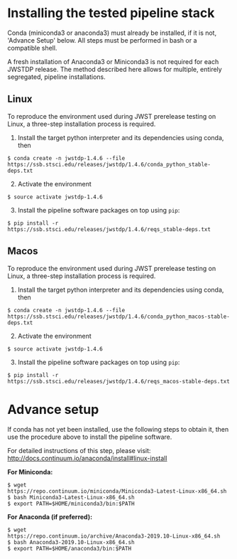 # Installing the tested pipeline stack

Conda (miniconda3 or anaconda3) must already be installed, if it is not,
'Advance Setup' below.
All steps must be performed in bash or a compatible shell.

A fresh installation of Anaconda3 or Miniconda3 is not required for each JWSTDP
release. The method described here allows for multiple, entirely segregated,
pipeline installations.

## Linux
To reproduce the environment used during JWST prerelease testing on Linux, a 
three-step installation process is required.

1) Install the target python interpreter and its dependencies using conda, then
```
$ conda create -n jwstdp-1.4.6 --file
https://ssb.stsci.edu/releases/jwstdp/1.4.6/conda_python_stable-deps.txt
```

2) Activate the environment
```
$ source activate jwstdp-1.4.6
```

3) Install the pipeline software packages on top using `pip`:
```
$ pip install -r https://ssb.stsci.edu/releases/jwstdp/1.4.6/reqs_stable-deps.txt
```

## Macos
To reproduce the environment used during JWST prerelease testing on Linux, a 
three-step installation process is required.

1) Install the target python interpreter and its dependencies using conda, then
```
$ conda create -n jwstdp-1.4.6 --file
https://ssb.stsci.edu/releases/jwstdp/1.4.6/conda_python_macos-stable-deps.txt
```

2) Activate the environment
```
$ source activate jwstdp-1.4.6
```

3) Install the pipeline software packages on top using `pip`:
```
$ pip install -r https://ssb.stsci.edu/releases/jwstdp/1.4.6/reqs_macos-stable-deps.txt
```

# Advance setup
 
If conda has not yet been installed, use the following steps to obtain
it, then use the procedure above to install the pipeline software.

For detailed instructions of this step, please visit: http://docs.continuum.io/anaconda/install#linux-install

**For Miniconda:**

```
$ wget
https://repo.continuum.io/miniconda/Miniconda3-Latest-Linux-x86_64.sh
$ bash Miniconda3-Latest-Linux-x86_64.sh
$ export PATH=$HOME/miniconda3/bin:$PATH
```

**For Anaconda (if preferred):**

```
$ wget
https://repo.continuum.io/archive/Anaconda3-2019.10-Linux-x86_64.sh
$ bash Anaconda3-2019.10-Linux-x86_64.sh
$ export PATH=$HOME/anaconda3/bin:$PATH
```
